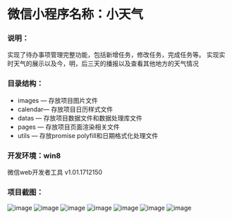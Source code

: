 # 微信小程序名称：小天气

### 说明：

实现了待办事项管理完整功能，包括新增任务，修改任务，完成任务等。
实现实时天气的展示以及今，明，后三天的播报以及查看其他地方的天气情况

### 目录结构：

- images — 存放项目图片文件
- calendar— 存放项目日历样式文件
- datas — 存放项目数据文件和数据处理库文件
- pages — 存放项目页面渲染相关文件
- utils — 存放promise polyfill和日期格式化处理文件

### 开发环境：win8

微信web开发者工具 v1.01.1712150

### 项目截图：
![image](https://raw.githubusercontent.com/Buruiwen/web-wechat-2017/master/1509081602501/zhanshi/%E5%A4%A9%E6%B0%94.JPG)
![image](https://github.com/Buruiwen/web-wechat-2017/blob/master/1509081602501/zhanshi/%E6%B8%A9%E5%BA%A6%E9%80%89%E6%8B%A9.JPG)
![image](https://github.com/Buruiwen/web-wechat-2017/blob/master/1509081602501/zhanshi/%E7%83%AD%E9%97%A8%E5%9F%8E%E5%B8%82.JPG)
![image](https://github.com/Buruiwen/web-wechat-2017/blob/master/1509081602501/zhanshi/%E8%AE%B0%E5%BD%95%E4%BA%8B%E4%BB%B6.JPG)
![image](https://github.com/Buruiwen/web-wechat-2017/blob/master/1509081602501/zhanshi/%E8%AE%B0%E5%BD%95%E7%BC%96%E8%BE%91.JPG)
![image](https://github.com/Buruiwen/web-wechat-2017/blob/master/1509081602501/zhanshi/%E8%AF%AD%E8%A8%80%E9%80%89%E6%8B%A9.JPG)
![image](https://github.com/Buruiwen/web-wechat-2017/blob/master/1509081602501/zhanshi/%E9%80%89%E6%8B%A9.JPG)
